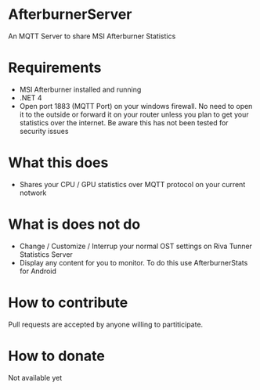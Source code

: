 # AfterburnerServer
An MQTT Server to share MSI Afterburner Statistics

# Requirements
- MSI Afterburner installed and running
- .NET 4
- Open port 1883 (MQTT Port) on your windows firewall. No need to open it  to the outside or forward it on your router unless you plan to get your statistics over the internet. Be aware this has not been tested for security issues

# What this does
- Shares your CPU / GPU statistics over MQTT protocol on your current notwork

# What is does not do
- Change / Customize / Interrup your normal OST settings on Riva Tunner Statistics Server
- Display any content for you to monitor. To do this use AfterburnerStats for Android

# How to contribute
Pull requests are accepted by anyone willing to partiticipate.

# How to donate
Not available yet
